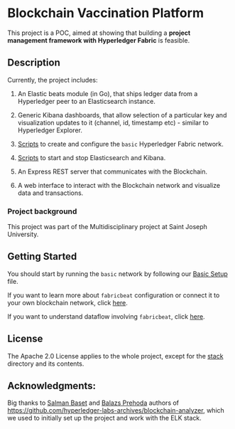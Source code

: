 # Blockchain Vaccination Platform
This project is a POC, aimed at showing that building a **project management framework with Hyperledger Fabric** is feasible.

## Description

Currently, the project includes:

1. An Elastic beats module (in Go), that ships ledger data from a Hyperledger peer to an Elasticsearch instance. 

2. Generic Kibana dashboards, that allow selection of a particular key and visualization updates to it (channel, id, timestamp etc) - similar to Hyperledger Explorer.

3. [Scripts](https://github.com/hyperledger-labs/blockchain-analyzer/tree/master/network) to create and configure the `basic` Hyperledger Fabric network.

4. [Scripts](https://github.com/hyperledger-labs/blockchain-analyzer/tree/master/stack) to start and stop Elasticsearch and Kibana.

5. An Express REST server that communicates with the Blockchain.

6. A web interface to interact with the Blockchain network and visualize data and transactions.

### Project background

This project was part of the Multidisciplinary project at Saint Joseph University.


## Getting Started

You should start by running the `basic` network by following our [Basic Setup](docs/Basic_setup.md) file.

If you want to learn more about `fabricbeat` configuration or connect it to your own blockchain network, click [here](docs/Fabricbeat_config.md).

If you want to understand dataflow involving `fabricbeat`, click [here](docs/Fabricbeat_architecture.md).

## License
The Apache 2.0 License applies to the whole project, except for the [stack](https://github.com/hyperledger-labs/blockchain-analyzer/tree/master/stack) directory and its contents.

## Acknowledgments:
Big thanks to [Salman Baset](https://github.com/salmanbaset) and [Balazs Prehoda](https://github.com/balazsprehoda) authors of https://github.com/hyperledger-labs-archives/blockchain-analyzer, which we used to initially set up the project and work with the ELK stack.
